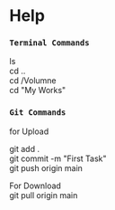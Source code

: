 # Help




### `Terminal Commands`

ls \
cd .. \
cd /Volumne \
cd "My Works"


### `Git Commands`
for Upload

git add . \
git commit -m "First Task" \
git push origin main

For Download  \
git pull origin main








